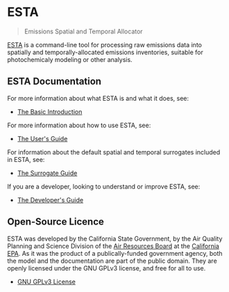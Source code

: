 # ESTA

> Emissions Spatial and Temporal Allocator

[ESTA](https://github.com/mmb-carb/ESTA) is a command-line tool for processing raw emissions data into spatially and temporally-allocated emissions inventories, suitable for photochemicaly modeling or other analysis.


## ESTA Documentation

For more information about what ESTA is and what it does, see:

* [The Basic Introduction](docs/BASIC_INTRO.md)

For more information about how to use ESTA, see:

* [The User's Guide](docs/USERS_GUIDE.md)

For information about the default spatial and temporal surrogates included in ESTA, see:

* [The Surrogate Guide](docs/SURROGATES.md)

If you are a developer, looking to understand or improve ESTA, see:

* [The Developer's Guide](docs/DEVELOPERS.md)


## Open-Source Licence

ESTA was developed by the California State Government, by the Air Quality Planning and Science Division of the [Air Resources Board](http://www.arb.ca.gov/homepage.htm) at the [California EPA](http://www.calepa.ca.gov/).  As it was the product of a publically-funded government agency, both the model and the documentation are part of the public domain. They are openly licensed under the GNU GPLv3 license, and free for all to use.

* [GNU GPLv3 License](LICENSE)
